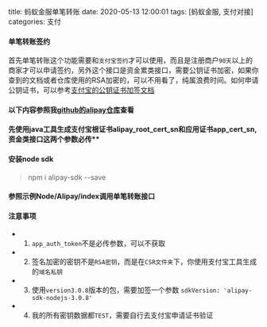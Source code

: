 title: 蚂蚁金服单笔转账
date: 2020-05-13 12:00:01
tags: [蚂蚁金服, 支付对接]
categories: 支付



####  单笔转账签约

首先单笔转账这个功能需要和`支付宝签约`才可以使用，而且是注册商户`90天`以上的商家才可以申请签约，另外这个接口是资金累类接口，需要公钥证书加密，如果你查到的文档或者仓库使用的RSA加密的，可以不用看了，纯属浪费时间。如何申请公钥证书，可以参考[支付宝的公钥证书加签文档](https://opendocs.alipay.com/open/291/105972/)



#### 以下内容参照我[github的alipay仓库](https://github.com/QiqiM/alipay)查看



####  先使用java工具生成支付宝根证书alipay_root_cert_sn和应用证书app_cert_sn,资金类接口这两个参数必传**



####  安装node sdk



> npm i alipay-sdk --save



####  参照示例Node/Alipay/index调用单笔转账接口





####  注意事项



+ 1. `app_auth_token`不是必传参数，可以不获取

+ 2. 签名加密的密钥不是`RSA密钥`，而是在`CSR文件夹`下，你使用支付宝工具生成的`域名私钥`
+ 3. 使用`version3.0.8`版本的包，需要加签一个参数 `sdkVersion: 'alipay-sdk-nodejs-3.0.8'`
+ 4. 我的所有密钥数据都`TEST`，需要自行去支付宝申请证书验证

